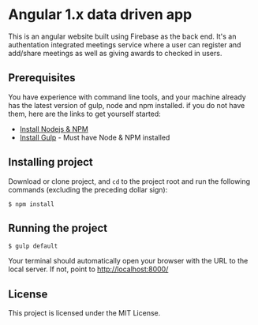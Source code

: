# Angular 1.x data driven app
This is an angular website built using Firebase as the back end. It's an authentation integrated meetings service where a user can register and add/share meetings as well as giving awards to checked in users. 

## Prerequisites
You have experience with command line tools, and your machine already has the latest version of gulp, node and npm installed. if you do not have them, here are the links to get yourself started: 
* [Install Nodejs & NPM](https://docs.npmjs.com/getting-started/installing-node)
* [Install Gulp](https://github.com/gulpjs/gulp/blob/master/docs/getting-started.md) - Must have Node & NPM installed

## Installing project
Download or clone project, and `cd` to the project root and run the following commands (excluding the preceding dollar sign):

```
$ npm install
```

## Running the project
```
$ gulp default
```
Your terminal should automatically open your browser with the URL to the local server. If not, point to <http://localhost:8000/>

## License
This project is licensed under the MIT License.



